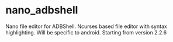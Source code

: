 # nano_adbshell
Nano file editor for ADBShell. Ncurses based file editor with syntax highlighting. Will be specific to android. Starting from version 2.2.6
